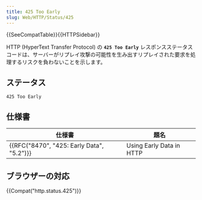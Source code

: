 ```yaml
---
title: 425 Too Early
slug: Web/HTTP/Status/425
---
```


{{SeeCompatTable}}{{HTTPSidebar}}

HTTP (HyperText Transfer Protocol) の **`425 Too Early`** レスポンスステータスコードは、サーバーがリプレイ攻撃の可能性を生み出すリプレイされた要求を処理するリスクを負わないことを示します。

## ステータス

```
425 Too Early
```

## 仕様書

| 仕様書                                                   | 題名                     |
| -------------------------------------------------------- | ------------------------ |
| {{RFC("8470", "425: Early Data", "5.2")}} | Using Early Data in HTTP |

## ブラウザーの対応

{{Compat("http.status.425")}}
